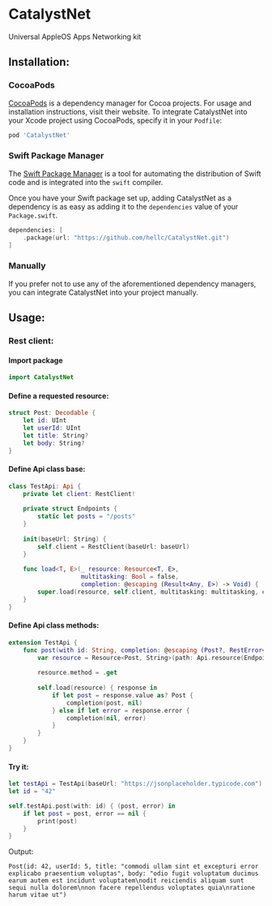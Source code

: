 # CatalystNet
Universal AppleOS Apps Networking kit

## Installation:

### CocoaPods

[CocoaPods](https://cocoapods.org) is a dependency manager for Cocoa projects. For usage and installation instructions, visit their website. To integrate CatalystNet into your Xcode project using CocoaPods, specify it in your `Podfile`:

```ruby
pod 'CatalystNet'
```

### Swift Package Manager

The [Swift Package Manager](https://swift.org/package-manager/) is a tool for automating the distribution of Swift code and is integrated into the `swift` compiler.

Once you have your Swift package set up, adding CatalystNet as a dependency is as easy as adding it to the `dependencies` value of your `Package.swift`.

```swift
dependencies: [
    .package(url: "https://github.com/hellc/CatalystNet.git")
]
```

### Manually

If you prefer not to use any of the aforementioned dependency managers, you can integrate CatalystNet into your project manually.

## Usage:

### Rest client:

#### Import package

```swift
import CatalystNet
```

#### Define a requested resource:

```swift
struct Post: Decodable {
    let id: UInt
    let userId: UInt
    let title: String?
    let body: String?
}
```

#### Define Api class base:

```swift
class TestApi: Api {
    private let client: RestClient!
    
    private struct Endpoints {
        static let posts = "/posts"
    }
    
    init(baseUrl: String) {
        self.client = RestClient(baseUrl: baseUrl)
    }
    
    func load<T, E>(_ resource: Resource<T, E>,
                    multitasking: Bool = false,
                    completion: @escaping (Result<Any, E>) -> Void) {
        super.load(resource, self.client, multitasking: multitasking, completion: completion)
    }
}
```

#### Define Api class methods:

```swift
extension TestApi {
    func post(with id: String, completion: @escaping (Post?, RestError<String>?) -> Void) {
        var resource = Resource<Post, String>(path: Api.resource(Endpoints.posts, with: id))
        
        resource.method = .get
        
        self.load(resource) { response in
            if let post = response.value as? Post {
                completion(post, nil)
            } else if let error = response.error {
                completion(nil, error)
            }
        }
    }
}
```

#### Try it:

```swift
let testApi = TestApi(baseUrl: "https://jsonplaceholder.typicode.com")
let id = "42"

self.testApi.post(with: id) { (post, error) in
    if let post = post, error == nil {
        print(post)
    }
}
```

Output:
```
Post(id: 42, userId: 5, title: "commodi ullam sint et excepturi error explicabo praesentium voluptas", body: "odio fugit voluptatum ducimus earum autem est incidunt voluptatem\nodit reiciendis aliquam sunt sequi nulla dolorem\nnon facere repellendus voluptates quia\nratione harum vitae ut")
```

